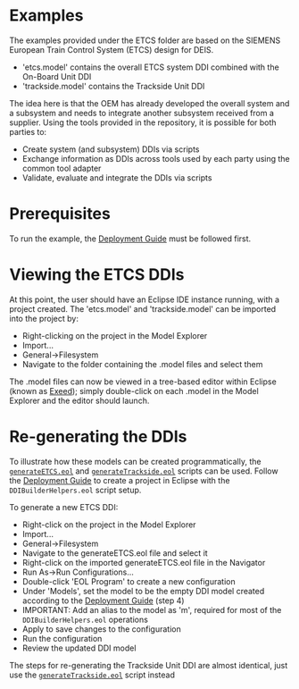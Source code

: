 # Examples

The examples provided under the ETCS folder are based on the SIEMENS European Train Control System (ETCS) design for DEIS.

- 'etcs.model' contains the overall ETCS system DDI combined with the On-Board Unit DDI
- 'trackside.model' contains the Trackside Unit DDI

The idea here is that the OEM has already developed the overall system and a subsystem and needs to integrate another subsystem received from a supplier. Using the tools provided in the repository, it is possible for both parties to:
- Create system (and subsystem) DDIs via scripts
- Exchange information as DDIs across tools used by each party using the common tool adapter
- Validate, evaluate and integrate the DDIs via scripts

# Prerequisites

To run the example, the [Deployment Guide](https://github.com/DEIS-Project-EU/DDI-Scripting-Tools/tree/documentation_01/Documentation/Deployment%20Guide) must be followed first.

# Viewing the ETCS DDIs

At this point, the user should have an Eclipse IDE instance running, with a project created.
The 'etcs.model' and 'trackside.model' can be imported into the project by:
- Right-clicking on the project in the Model Explorer
- Import...
- General->Filesystem
- Navigate to the folder containing the .model files and select them

The .model files can now be viewed in a tree-based editor within Eclipse (known as [Exeed](https://www.eclipse.org/epsilon/doc/exeed/)); simply double-click on each .model in the Model Explorer and the editor should launch.

# Re-generating the DDIs

To illustrate how these models can be created programmatically, the [`generateETCS.eol`](https://github.com/DEIS-Project-EU/DDI-Scripting-Tools/blob/documentation_01/Examples/ETCS/generateETCS.eol) and [`generateTrackside.eol`](https://github.com/DEIS-Project-EU/DDI-Scripting-Tools/blob/documentation_01/Examples/ETCS/generateTrackside.eol) scripts can be used.
Follow the [Deployment Guide](https://github.com/DEIS-Project-EU/DDI-Scripting-Tools/tree/documentation_01/Documentation/Deployment%20Guide) to create a project in Eclipse with the `DDIBuilderHelpers.eol` script setup.

To generate a new ETCS DDI:
- Right-click on the project in the Model Explorer
- Import...
- General->Filesystem
- Navigate to the generateETCS.eol file and select it
- Right-click on the imported generateETCS.eol file in the Navigator
- Run As->Run Configurations...
- Double-click 'EOL Program' to create a new configuration
- Under 'Models', set the model to be the empty DDI model created according to the [Deployment Guide](https://github.com/DEIS-Project-EU/DDI-Scripting-Tools/tree/documentation_01/Documentation/Deployment%20Guide) (step 4)
- IMPORTANT: Add an alias to the model as 'm', required for most of the `DDIBuilderHelpers.eol` operations
- Apply to save changes to the configuration
- Run the configuration
- Review the updated DDI model

The steps for re-generating the Trackside Unit DDI are almost identical, just use the [`generateTrackside.eol`](https://github.com/DEIS-Project-EU/DDI-Scripting-Tools/blob/documentation_01/Examples/ETCS/generateTrackside.eol) script instead
